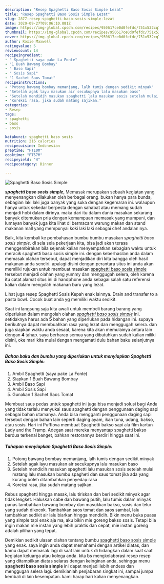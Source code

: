 ```yaml
---
description: "Resep Spaghetti Baso Sosis Simple Lezat"
title: "Resep Spaghetti Baso Sosis Simple Lezat"
slug: 2877-resep-spaghetti-baso-sosis-simple-lezat
date: 2020-09-27T09:06:10.881Z
image: https://img-global.cpcdn.com/recipes/950617ce0d0fefdc/751x532cq70/spaghetti-baso-sosis-simple-foto-resep-utama.jpg
thumbnail: https://img-global.cpcdn.com/recipes/950617ce0d0fefdc/751x532cq70/spaghetti-baso-sosis-simple-foto-resep-utama.jpg
cover: https://img-global.cpcdn.com/recipes/950617ce0d0fefdc/751x532cq70/spaghetti-baso-sosis-simple-foto-resep-utama.jpg
author: Roxie Maxwell
ratingvalue: 5
reviewcount: 14
recipeingredient:
- " Spaghetti saya pake La Fonte"
- "1 Buah Bawang Bombay"
- " Baso Sapi"
- " Sosis Sapi"
- "1 Sachet Saos Tomat"
recipeinstructions:
- "Potong bawang bombay memanjang, lalh tumis dengan sedikit minyak"
- "Setelah agak layu masukan air secukupnya lalu masukan baso"
- "Setelah mendidih masukan spaghetti lalu masukan sosis setelah mulai matang lalu masukan bumbu spagheti dan saus tomat jika ada yang kurang boleh ditambahkan penyedap rasa"
- "Koreksi rasa, jika sudah matang sajikan."
categories:
- Resep
tags:
- spaghetti
- baso
- sosis

katakunci: spaghetti baso sosis 
nutrition: 216 calories
recipecuisine: Indonesian
preptime: "PT10M"
cooktime: "PT57M"
recipeyield: "4"
recipecategory: Dinner

---
```



![Spaghetti Baso Sosis Simple](https://img-global.cpcdn.com/recipes/950617ce0d0fefdc/751x532cq70/spaghetti-baso-sosis-simple-foto-resep-utama.jpg)

<b><i>spaghetti baso sosis simple</i></b>, Memasak merupakan sebuah kegiatan yang menyenangkan dilakukan oleh berbagai orang. bukan hanya para bunda, sebagian laki laki juga banyak yang suka dengan kegemaran ini. walaupun hanya untuk sekedar berpesta dengan sahabat atau memang sudah menjadi hobi dalam dirinya. maka dari itu dalam dunia masakan sekarang banyak ditemukan pria dengan kemampuan memasak yang mumpuni, dan lumayan banyak juga kita lihat di bermacam warung makan dan stand makanan mall yang mempunyai koki laki laki sebagai chef andalan nya.

Baik, kita kembali ke pembahasan bumbu bumbu masakan <i>spaghetti baso sosis simple</i>. di sela sela pekerjaan kita, bisa jadi akan terasa menggembirakan bila sejenak kalian menyempatkan sebagian waktu untuk meracik spaghetti baso sosis simple ini. dengan keberhasilan anda dalam memasak olahan tersebut, dapat menjadikan diri kita bangga oleh hasil makanan anda sendiri. apalagi disini dengan perantara situs ini anda akan memiliki rujukan untuk membuat masakan <u>spaghetti baso sosis simple</u> tersebut menjadi olahan yang yummy dan menggugah selera, oleh karena itu catat alamat situs ini di handphone anda sebagai salah satu referensi kalian dalam mengolah makanan baru yang lezat.

Lihat juga resep Spaghetti Sosis Kepah enak lainnya. Drain and transfer to a pasta bowl. Cocok buat anda yg memiliki waktu sedikit.


Saat ini langsung saja kita awali untuk membeli barang barang yang diperlukan dalam mengolah olahan <u><i>spaghetti baso sosis simple</i></u> ini. setidaknya harus ada <b>5</b> bahan yang diperlukan pada hidangan ini. supaya berikutnya dapat membuahkan rasa yang lezat dan menggugah selera. dan juga siapkan waktu anda sesaat, karena kita akan memulainya antara lain dengan <b>4</b> tahap. saya berharap semua yang dibutuhkan sudah kalian miliki disini, oke mari kita mulai dengan mengamati dulu bahan baku selanjutnya ini.

<!--inarticleads1-->

##### Bahan baku dan bumbu yang diperlukan untuk menyiapkan Spaghetti Baso Sosis Simple:

1. Ambil  Spaghetti (saya pake La Fonte)
1. Siapkan 1 Buah Bawang Bombay
1. Ambil  Baso Sapi
1. Ambil  Sosis Sapi
1. Gunakan 1 Sachet Saos Tomat


Membuat saus pedas untuk spaghetti ini juga bisa menjadi solusi bagi Anda yang tidak terlalu menyukai saus spaghetti dengan penggunaan daging sapi sebagai bahan utamanya. Anda bisa mengganti penggunaan daging sapi tersebut dengan bahan lain seperti daging ayam, ikan tuna, udang, bakso, atau sosis. Hari ini Pufflova membuat Spaghetti bakso sapi ala film kartun Lady and the Tramp. Adegan saat mereka menyantap spaghetti bakso berdua terkenal banget, bahkan restorannya berdiri hingga saat ini. 

<!--inarticleads2-->

##### Tahapan menyiapkan Spaghetti Baso Sosis Simple:

1. Potong bawang bombay memanjang, lalh tumis dengan sedikit minyak
1. Setelah agak layu masukan air secukupnya lalu masukan baso
1. Setelah mendidih masukan spaghetti lalu masukan sosis setelah mulai matang lalu masukan bumbu spagheti dan saus tomat jika ada yang kurang boleh ditambahkan penyedap rasa
1. Koreksi rasa, jika sudah matang sajikan.


Rebus spaghetti hingga masak, lalu tiriskan dan beri sedikit minyak agar tidak lengket. Haluskan cabe dan bawang putih, lalu tumis dalam minyak panas tambahkan bawang bombay dan masukkan bakso, sosis dan telur yang sudah dikocok. Tambahkan saos tomat dan saos sambal, lalu tambahkan sedikit air lalu biarkan hingga mendidih. Bikin menu buka puasa yang simple tapi enak aja ma, aku bikin mie goreng bakso sosis. Tetapi bila ingin makan mie instan yang lebih praktis dan cepat, mie instan goreng adalah pilihan yang tepat. 

Demikian sedikit ulasan olahan tentang bumbu <u>spaghetti baso sosis simple</u> yang enak. saya ingin anda dapat memahami dengan artikel diatas, dan kamu dapat memasak lagi di saat lain untuk di hidangkan dalam saat saat kegiatan keluarga atau kolega anda. kita bs mengkolaborasi resep resep yang ditampilkan diatas selaras dengan keinginan anda, sehingga menu <b>spaghetti baso sosis simple</b> ini dapat menjadi lebih endess dan menggugah selera lagi. demikianlah penjabaran singkat ini, sampai jumpa kembali di lain kesempatan. kami harap hari kalian menyenangkan.
